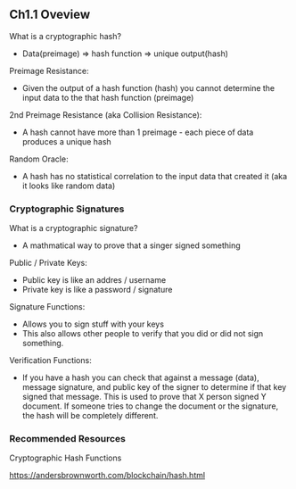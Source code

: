 ## Ch1.1 Oveview

What is a cryptographic hash?

- Data(preimage) => hash function => unique output(hash)

Preimage Resistance:

- Given the output of a hash function (hash) you cannot determine the input data to the that hash function (preimage)

2nd Preimage Resistance (aka Collision Resistance):

- A hash cannot have more than 1 preimage - each piece of data produces a unique hash

Random Oracle:

- A hash has no statistical correlation to the input data that created it (aka it looks like random data)

### Cryptographic Signatures

What is a cryptographic signature?

- A mathmatical way to prove that a singer signed something

Public / Private Keys:

- Public key is like an addres / username
- Private key is like a password / signature

Signature Functions:

- Allows you to sign stuff with your keys
- This also allows other people to verify that you did or did not sign something.

Verification Functions:

- If you have a hash you can check that against a message (data), message signature, and public key of the signer to determine if that key signed that message. This is used to prove that X person signed Y document. If someone tries to change the document or the signature, the hash will be completely different.

### Recommended Resources

Cryptographic Hash Functions

https://andersbrownworth.com/blockchain/hash.html